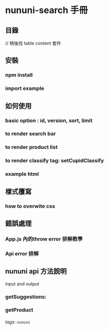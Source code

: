 nununi-search 手冊
===

## 目錄

// 稍後找 table content 套件

## 安裝
### npm install
### import example

## 如何使用
### basic option : id, version, sort, limit
### to render search bar
### to render product list
### to render classify tag: setCupidClassify
### example html

## 樣式覆寫
### how to overwite css

## 錯誤處理
### App.js 內的throw error 排解教學
### Api error 排解

## nununi api 方法說明
input and output
### getSuggestions:
### getProduct


###### tags: `nununi`
